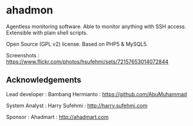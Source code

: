 # ahadmon
Agentless monitoring software. Able to monitor anything with SSH access. Extensible with plain shell scripts.

Open Source (GPL v2) license. Based on PHP5 & MySQL5.

Screenshots : https://www.flickr.com/photos/hsufehmi/sets/72157653014072844



Acknowledgements 
--------

Lead developer : Bambang Hermianto : https://github.com/AbuMuhammad

System Analyst : Harry Sufehmi : http://harry.sufehmi.com

Sponsor : Ahadmart : http://ahadmart.com

